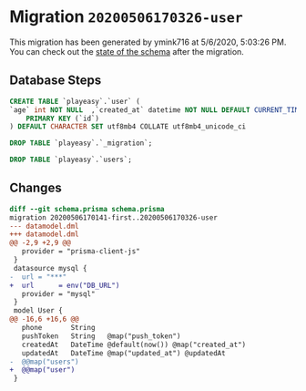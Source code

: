 # Migration `20200506170326-user`

This migration has been generated by ymink716 at 5/6/2020, 5:03:26 PM.
You can check out the [state of the schema](./schema.prisma) after the migration.

## Database Steps

```sql
CREATE TABLE `playeasy`.`user` (
`age` int NOT NULL  ,`created_at` datetime NOT NULL DEFAULT CURRENT_TIMESTAMP ,`email` varchar(191) NOT NULL  ,`id` int NOT NULL  AUTO_INCREMENT,`name` varchar(191) NOT NULL  ,`phone` varchar(191) NOT NULL  ,`push_token` varchar(191) NOT NULL  ,`social_type` varchar(191) NOT NULL  ,`updated_at` datetime(3) NOT NULL  ,
    PRIMARY KEY (`id`)
) DEFAULT CHARACTER SET utf8mb4 COLLATE utf8mb4_unicode_ci

DROP TABLE `playeasy`.`_migration`;

DROP TABLE `playeasy`.`users`;
```

## Changes

```diff
diff --git schema.prisma schema.prisma
migration 20200506170141-first..20200506170326-user
--- datamodel.dml
+++ datamodel.dml
@@ -2,9 +2,9 @@
   provider = "prisma-client-js"
 }
 datasource mysql {
-  url = "***"
+  url      = env("DB_URL")
   provider = "mysql"
 }
 model User {
@@ -16,6 +16,6 @@
   phone       String   
   pushToken   String   @map("push_token")
   createdAt   DateTime @default(now()) @map("created_at")
   updatedAt   DateTime @map("updated_at") @updatedAt
-  @@map("users")
+  @@map("user")
 }
```


